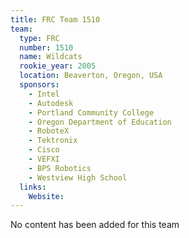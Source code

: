 ```yaml
---
title: FRC Team 1510
team:
  type: FRC
  number: 1510
  name: Wildcats
  rookie_year: 2005
  location: Beaverton, Oregon, USA
  sponsors:
    - Intel
    - Autodesk
    - Portland Community College
    - Oregon Department of Education
    - RoboteX
    - Tektronix
    - Cisco
    - VEFXI
    - BPS Robotics
    - Westview High School
  links:
    Website: 
---
```

No content has been added for this team